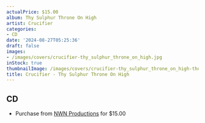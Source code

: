 ```yaml
---
actualPrice: $15.00
album: Thy Sulphur Throne On High
artist: Crucifier
categories:
- CD
date: '2024-08-27T05:25:36'
draft: false
images:
- /images/covers/crucifier-thy_sulphur_throne_on_high.jpg
inStock: true
thumbnailImage: /images/covers/crucifier-thy_sulphur_throne_on_high-thumb.jpg
title: Crucifier - Thy Sulphur Throne On High
---
```


## CD
* Purchase from [NWN Productions](http://shop.nwnprod.com/index.php?route=product/product&path=93&product_id=54984&sort=pd.name&order=ASC) for $15.00

